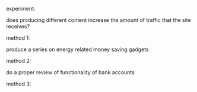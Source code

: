 experiment:

does producing different content increase the amount of traffic that the site receives?

method 1:

produce a series on energy related money saving gadgets

method 2:

do a proper review of functionality of bank accounts

method 3:

